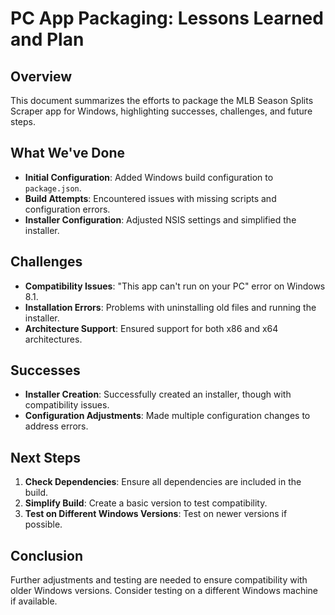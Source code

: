 # PC App Packaging: Lessons Learned and Plan

## Overview
This document summarizes the efforts to package the MLB Season Splits Scraper app for Windows, highlighting successes, challenges, and future steps.

## What We've Done
- **Initial Configuration**: Added Windows build configuration to `package.json`.
- **Build Attempts**: Encountered issues with missing scripts and configuration errors.
- **Installer Configuration**: Adjusted NSIS settings and simplified the installer.

## Challenges
- **Compatibility Issues**: "This app can't run on your PC" error on Windows 8.1.
- **Installation Errors**: Problems with uninstalling old files and running the installer.
- **Architecture Support**: Ensured support for both x86 and x64 architectures.

## Successes
- **Installer Creation**: Successfully created an installer, though with compatibility issues.
- **Configuration Adjustments**: Made multiple configuration changes to address errors.

## Next Steps
1. **Check Dependencies**: Ensure all dependencies are included in the build.
2. **Simplify Build**: Create a basic version to test compatibility.
3. **Test on Different Windows Versions**: Test on newer versions if possible.

## Conclusion
Further adjustments and testing are needed to ensure compatibility with older Windows versions. Consider testing on a different Windows machine if available.
